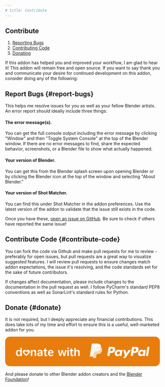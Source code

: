 ```yaml
---
# title: Contribute
---
```


## Contribute
1. [Reporting Bugs](#report-bugs)
2. [Contributing Code](#contribute-code)
3. [Donating](#donate)

If this addon has helped you and improved your workflow, I am glad to hear it!
This addon will remain free and open source. If you want to say thank you and
communicate your desire for continued development on this addon, consider
doing any of the following:

## Report Bugs {#report-bugs}
This helps me resolve issues for you as well as your fellow Blender artists.
An error report should ideally include three things:

#### The error message(s).
You can get the full console output including the error message
by clicking "Window" and then "Toggle System Console" at the top of the Blender window.
If there are no error messages to find, share the expected behavior, screenshots,
or a Blender file to show what actually happened.

#### Your version of Blender.
You can get this from the Blender splash screen upon opening Blender
or by clicking the Blender icon at the top of the window and
selecting "About Blender."

#### Your version of Shot Matcher.
You can find this under Shot Matcher in the addon preferences.
Use the latest version of the addon to validate that
the issue still exists in the code.

Once you have these,
[open an issue on GitHub](https://github.com/{{site.github_username}}/shot-matcher/issues/new).
Be sure to check if others have reported the same issue!

## Contribute Code {#contribute-code}

You can fork the code via Github and make pull requests for me to review - 
preferably for open issues, but pull requests are a great way
to visualize suggested features.
I will review pull requests to ensure changes match addon expectations,
the issue it's resolving, and the code standards set
for the sake of future contributors.

If changes affect documentation, please include changes to
the documentation in the pull request as well.
I follow PyCharm's standard PEP8 conventions as well as SonarLint's
standard rules for Python.

## Donate {#donate}

It is not required, but I deeply appreciate any financial contributions.
This does take lots of my time and effort to ensure this is
a useful, well-marketed addon for you.

[![Donate here](assets/img/blender_orange_donate.svg#donateimg)
](https://paypal.me/spencermagnusson/)

And please donate to other Blender addon creators
and the [Blender Foundation](https://fund.blender.org/)!
